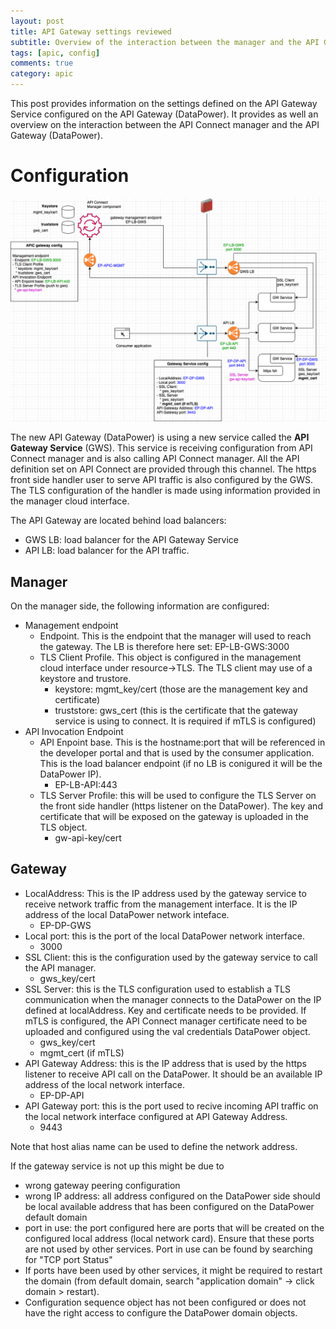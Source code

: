 ```yaml
---
layout: post
title: API Gateway settings reviewed  
subtitle: Overview of the interaction between the manager and the API Gateway service
tags: [apic, config]
comments: true
category: apic
---
```


This post provides information on the settings defined on the API Gateway Service configured on the API Gateway (DataPower).
It provides as well an overview on the interaction between the API Connect manager and the API Gateway (DataPower).

# Configuration 
![interaction diagram](../assets/img/apic/mgmt-apigw.png)

The new API Gateway (DataPower) is using a new service called the **API Gateway Service** (GWS).
This service is receiving configuration from API Connect manager and is also calling API Connect manager.
All the API definition set on API Connect are provided through this channel.
The https front side handler user to serve API traffic is also configured by the GWS. The TLS configuration of the handler is made using information provided in the manager cloud interface.

The API Gateway are located behind load balancers:
- GWS LB: load balancer for the API Gateway Service
- API LB: load balancer for the API traffic.
 
## Manager
On the manager side, the following information are configured:
- Management endpoint
  - Endpoint. This is the endpoint that the manager will used to reach the gateway. The LB is therefore here set: EP-LB-GWS:3000
  - TLS Client Profile. This object is configured in the management cloud interface under resource->TLS. The TLS client may use of a keystore and trustore.
    * keystore: mgmt_key/cert (those are the management key and certificate)
    * truststore: gws_cert (this is the certificate that the gateway service is using to connect. It is required if mTLS is configured)
- API Invocation Endpoint
  - API Enpoint base. This is the hostname:port that will be referenced in the developer portal and that is used by the consumer application. This is the load balancer endpoint (if no LB is conigured it will be the DataPower IP). 
    - EP-LB-API:443
  - TLS Server Profile: this will be used to configure the TLS Server on the front side handler (https listener on the DataPower). The key and certificate that will be exposed on the gateway is uploaded in the TLS object.
    - gw-api-key/cert
  
## Gateway

- LocalAddress: This is the IP address used by the gateway service to receive network traffic from the management interface. It is the IP address of the local DataPower network inteface. 
    - EP-DP-GWS
- Local port: this is the port of the local DataPower network interface.
    - 3000
- SSL Client: this is the configuration used by the gateway service to call the API manager.
   * gws_key/cert
- SSL Server: this is the TLS configuration used to establish a TLS communication when the manager connects to the DataPower on the IP defined at localAddress. Key and certificate needs to be provided. If mTLS is configured, the API Connect manager certificate need to be uploaded and configured using the val credentials DataPower object.
   * gws_key/cert
   * mgmt_cert (if mTLS)
- API Gateway Address: this is the IP address that is used by the https listener to receive API call on the DataPower. It should be an available IP address of the local network interface. 
  - EP-DP-API
- API Gateway port: this is the port used to recive incoming API traffic on the local network interface configured at API Gateway Address. 
  - 9443

Note that host alias name can be used to define the network address.

If the gateway service is not up this might be due to
- wrong gateway peering configuration
- wrong IP address: all address configured on the DataPower side should be local available address that has been configured on the DataPower default domain
- port in use: the port configured here are ports that will be created on the configured local address (local network card). Ensure that these ports are not used by other services. Port in use can be found by searching for "TCP port Status"
- If ports have been used by other services, it might be required to restart the domain (from default domain, search "application domain" -> click domain > restart).
- Configuration sequence object has not been configured or does not have the right access to configure the DataPower domain objects.